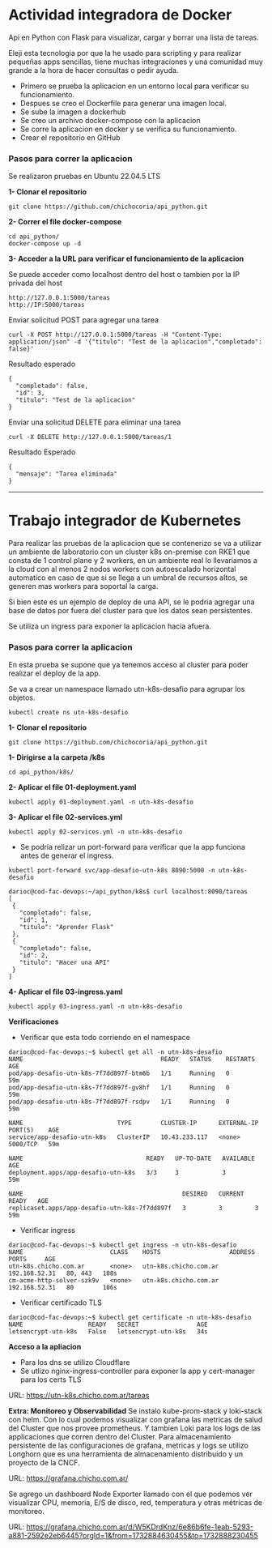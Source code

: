 # Actividad integradora de Docker
Api en Python con Flask para visualizar, cargar y borrar una lista de tareas.

Eleji esta tecnologia por que la he usado para scripting y para realizar pequeñas apps sencillas, tiene muchas integraciones  y una comunidad muy grande a la hora de hacer consultas o pedir ayuda.

* Primero se prueba la aplicacion en un entorno local para verificar su funcionamiento.
* Despues se creo el Dockerfile para generar una imagen local.
* Se sube la imagen a dockerhub
* Se creo un archivo docker-compose con la aplicacion
* Se corre la aplicacion en docker y se verifica su funcionamiento.
* Crear el repositorio en GitHub

### Pasos para correr la aplicacion
Se realizaron pruebas en  Ubuntu 22.04.5 LTS

**1- Clonar el repositorio**
```
git clone https://github.com/chichocoria/api_python.git
```

**2- Correr el file docker-compose**
```
cd api_python/
docker-compose up -d
```

**3- Acceder a la URL para verificar el funcionamiento de la aplicacion**

Se puede acceder como localhost dentro del host o tambien por la IP privada del host

```
http://127.0.0.1:5000/tareas
http://IP:5000/tareas
```

Enviar solicitud POST para agregar una tarea
```
curl -X POST http://127.0.0.1:5000/tareas -H "Content-Type: application/json" -d '{"titulo": "Test de la aplicacion","completado": false}'
```

Resultado esperado
```
{
  "completado": false,
  "id": 3,
  "titulo": "Test de la aplicacion"
}
```

Enviar una solicitud DELETE para eliminar una tarea
```
curl -X DELETE http://127.0.0.1:5000/tareas/1
```

Resultado Esperado
```
{
  "mensaje": "Tarea eliminada"
}
```


---

# Trabajo integrador de Kubernetes

Para realizar las pruebas de la aplicacion que se contenerizo se va a utilizar un ambiente de laboratorio con un cluster k8s on-premise con RKE1 que consta de 1 control plane y 2 workers, en un ambiente real lo llevariamos a la cloud con al menos 2 nodos workers con autoescalado horizontal automatico en caso de que si se llega a un umbral de recursos altos, se generen mas workers para soportal la carga.

Si bien este es un ejemplo de deploy de una API, se le podria agregar una base de datos por fuera del cluster para que los datos sean persistentes.

Se utiliza un ingress para exponer la aplicacion hacia afuera.

### Pasos para correr la aplicacion
En esta prueba se supone que ya tenemos acceso al cluster para poder realizar el deploy de la app. 

Se va a crear un namespace llamado utn-k8s-desafio para agrupar los objetos.

```
kubectl create ns utn-k8s-desafio
```

**1- Clonar el repositorio**
```
git clone https://github.com/chichocoria/api_python.git
```

**1- Dirigirse a la carpeta /k8s**
```
cd api_python/k8s/
```

**2- Aplicar el file 01-deployment.yaml**
```
kubectl apply 01-deployment.yaml -n utn-k8s-desafio
```

**3- Aplicar el file 02-services.yml**
```
kubectl apply 02-services.yml -n utn-k8s-desafio
```

* Se podria relizar un port-forward para verificar que la app funciona antes de generar el ingress.
```
kubectl port-forward svc/app-desafio-utn-k8s 8090:5000 -n utn-k8s-desafio
 ```

 ```
darioc@cod-fac-devops:~/api_python/k8s$ curl localhost:8090/tareas
[
  {
    "completado": false,
    "id": 1,
    "titulo": "Aprender Flask"
  },
  {
    "completado": false,
    "id": 2,
    "titulo": "Hacer una API"
  }
]
 ```

**4- Aplicar el file 03-ingress.yaml**
```
kubectl apply 03-ingress.yaml -n utn-k8s-desafio
```


**Verificaciones**
* Verificar que esta todo corriendo en el namespace
```
darioc@cod-fac-devops:~$ kubectl get all -n utn-k8s-desafio
NAME                                      READY   STATUS    RESTARTS   AGE
pod/app-desafio-utn-k8s-7f7dd897f-btm6b   1/1     Running   0          59m
pod/app-desafio-utn-k8s-7f7dd897f-gv8hf   1/1     Running   0          59m
pod/app-desafio-utn-k8s-7f7dd897f-rsdpv   1/1     Running   0          59m

NAME                          TYPE        CLUSTER-IP      EXTERNAL-IP   PORT(S)    AGE
service/app-desafio-utn-k8s   ClusterIP   10.43.233.117   <none>        5000/TCP   59m

NAME                                  READY   UP-TO-DATE   AVAILABLE   AGE
deployment.apps/app-desafio-utn-k8s   3/3     3            3           59m

NAME                                            DESIRED   CURRENT   READY   AGE
replicaset.apps/app-desafio-utn-k8s-7f7dd897f   3         3         3       59m
```

* Verificar ingress
```
darioc@cod-fac-devops:~$ kubectl get ingress -n utn-k8s-desafio
NAME                        CLASS    HOSTS                   ADDRESS         PORTS     AGE
utn-k8s.chicho.com.ar       <none>   utn-k8s.chicho.com.ar   192.168.52.31   80, 443   108s
cm-acme-http-solver-szk9v   <none>   utn-k8s.chicho.com.ar   192.168.52.31   80        106s
```

* Verificar certificado TLS
```
darioc@cod-fac-devops:~$ kubectl get certificate -n utn-k8s-desafio 
NAME                  READY   SECRET                AGE
letsencrypt-utn-k8s   False   letsencrypt-utn-k8s   34s
```


**Acceso a la apliacion**
* Para los dns se utilizo Cloudflare
* Se utlizo nginx-ingress-controller para exponer la app y cert-manager para los certs TLS

URL: https://utn-k8s.chicho.com.ar/tareas


**Extra: Monitoreo y Observabilidad**
Se instalo kube-prom-stack y loki-stack con helm. Con lo cual podemos visualizar con grafana las metricas de salud del Cluster que nos provee prometheus. Y tambien Loki para los logs de las applicaciones que corren dentro del Cluster.
Para almacenamiento persistente de las configuraciones de grafana, metricas y logs se utilizo Longhorn que es una herramienta de almacenamiento distribuido y un proyecto de la CNCF.

URL: https://grafana.chicho.com.ar/

Se agrego un dashboard Node Exporter llamado con el que podemos ver visualizar CPU, memoria, E/S de disco, red, temperatura y otras métricas de monitoreo.

URL: https://grafana.chicho.com.ar/d/W5KDrdKnz/6e86b6fe-1eab-5293-a881-2592e2eb6445?orgId=1&from=1732884630455&to=1732888230455

